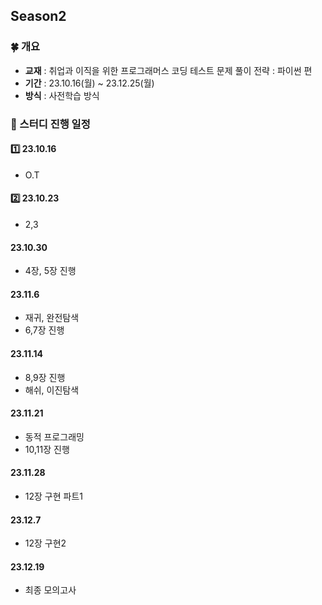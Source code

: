 ## Season2
### 🍀 개요
- **교재** : 취업과 이직을 위한 프로그래머스 코딩 테스트 문제 풀이 전략 : 파이썬 편
- **기간** : 23.10.16(월) ~ 23.12.25(월)
- **방식** : 사전학습 방식


### 🎁 스터디 진행 일정
#### 1️⃣ 23.10.16
- O.T

#### 2️⃣ 23.10.23
- 2,3

#### 23.10.30
- 4장, 5장 진행

#### 23.11.6
- 재귀, 완전탐색
- 6,7장 진행

#### 23.11.14
- 8,9장 진행
- 해쉬, 이진탐색

#### 23.11.21
- 동적 프로그래밍
- 10,11장 진행


#### 23.11.28
-  12장 구현 파트1

#### 23.12.7
- 12장 구현2

#### 23.12.19
- 최종 모의고사
